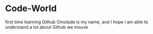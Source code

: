  # Code-World
first time learning Github
Omolade is my name, and I hope i am able to understand a lot about Github
we mouve
